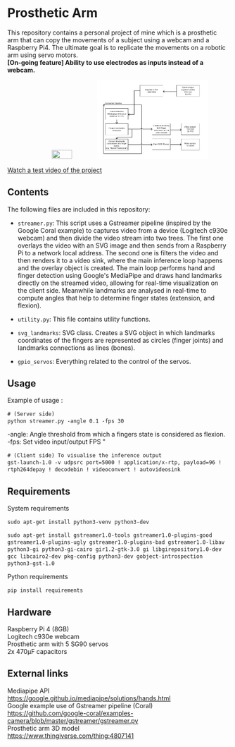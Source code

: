 # Prosthetic Arm
This repository contains a personal project of mine which is a prosthetic arm that can copy the movements of a subject using a webcam and a Raspberry Pi4. The ultimate goal is to replicate the movements on a robotic arm using servo motors. </br>
**[On-going feature] Ability to use electrodes as inputs instead of a webcam.**
<p align="center">
  <img src="/images/header.png" width="30%" height="30%">
  <img src="/images/Pipeline.png" width="50%" height="30%">
</p>
<a href="https://www.youtube.com/watch?v=_LjxiPXpg8E&feature=youtu.be">Watch a test video of the project</a> 

## Contents

The following files are included in this repository:</br>

- `streamer.py`: This script uses a Gstreamer pipeline (inspired by the Google Coral example) to captures video from a device (Logitech c930e webcam) and then divide the video stream into two trees. The first one overlays the video with an SVG image and then sends from a Raspberry Pi to a network local address. The second one is filters the video and then renders it to a video sink, where the main inference loop happens and the overlay object is created. The main loop performs hand and finger detection using Google's MediaPipe and draws hand landmarks directly on the streamed video, allowing for real-time visualization on the client side. 
Meanwhile landmarks are analysed in real-time to compute angles that help to determine finger states (extension, and flexion). </br>

- `utility.py`: This file contains utility functions.</br>

- `svg_landmarks`: SVG class. Creates a SVG object in which landmarks coordinates of the fingers are represented as circles (finger joints) and landmarks connections as lines (bones).</br>

- `gpio_servos`: Everything related to the control of the servos.</br>

## Usage
Example of usage :</br>
``` 
# (Server side)
python streamer.py -angle 0.1 -fps 30
```
-angle: Angle threshold from which a fingers state is considered as flexion.</br>
-fps: Set video input/output FPS "</br>

```
# (Client side) To visualise the inference output
gst-launch-1.0 -v udpsrc port=5000 ! application/x-rtp, payload=96 ! rtph264depay ! decodebin ! videoconvert ! autovideosink
```
## Requirements 
System requirements
``` 
sudo apt-get install python3-venv python3-dev 
```
``` 
sudo apt-get install gstreamer1.0-tools gstreamer1.0-plugins-good gstreamer1.0-plugins-ugly gstreamer1.0-plugins-bad gstreamer1.0-libav python3-gi python3-gi-cairo gir1.2-gtk-3.0 gi libgirepository1.0-dev gcc libcairo2-dev pkg-config python3-dev gobject-introspection python3-gst-1.0 
```
Python requirements
``` 
pip install requirements
```

## Hardware 
Raspberry Pi 4 (8GB)</br>
Logitech c930e webcam</br>
Prosthetic arm with 5 SG90 servos</br>
2x 470μF capacitors

## External links 
Mediapipe API</br>
https://google.github.io/mediapipe/solutions/hands.html</br>
Google example use of Gstreamer pipeline (Coral)</br>
https://github.com/google-coral/examples-camera/blob/master/gstreamer/gstreamer.py</br>
Prosthetic arm 3D model</br>
https://www.thingiverse.com/thing:4807141</br>


